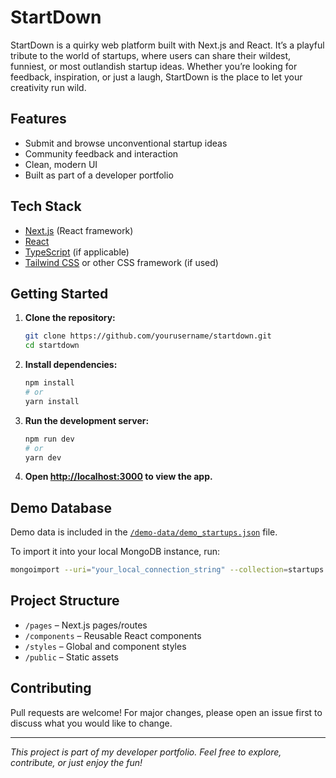 # StartDown

StartDown is a quirky web platform built with Next.js and React. It’s a playful tribute to the world of startups, where users can share their wildest, funniest, or most outlandish startup ideas. Whether you’re looking for feedback, inspiration, or just a laugh, StartDown is the place to let your creativity run wild.

## Features

- Submit and browse unconventional startup ideas
- Community feedback and interaction
- Clean, modern UI
- Built as part of a developer portfolio

## Tech Stack

- [Next.js](https://nextjs.org/) (React framework)
- [React](https://react.dev/)
- [TypeScript](https://www.typescriptlang.org/) (if applicable)
- [Tailwind CSS](https://tailwindcss.com/) or other CSS framework (if used)

## Getting Started

1. **Clone the repository:**
   ```bash
   git clone https://github.com/yourusername/startdown.git
   cd startdown
   ```
2. **Install dependencies:**
   ```bash
   npm install
   # or
   yarn install
   ```
3. **Run the development server:**
   ```bash
   npm run dev
   # or
   yarn dev
   ```
4. **Open [http://localhost:3000](http://localhost:3000) to view the app.**

## Demo Database

Demo data is included in the [`/demo-data/demo_startups.json`](./demo-data/demo_startups.json) file.

To import it into your local MongoDB instance, run:

```bash
mongoimport --uri="your_local_connection_string" --collection=startups --file=demo-data/demo_startups.json --jsonArray
```

## Project Structure

- `/pages` – Next.js pages/routes
- `/components` – Reusable React components
- `/styles` – Global and component styles
- `/public` – Static assets

## Contributing

Pull requests are welcome! For major changes, please open an issue first to discuss what you would like to change.

---

_This project is part of my developer portfolio. Feel free to explore, contribute, or just enjoy the fun!_
